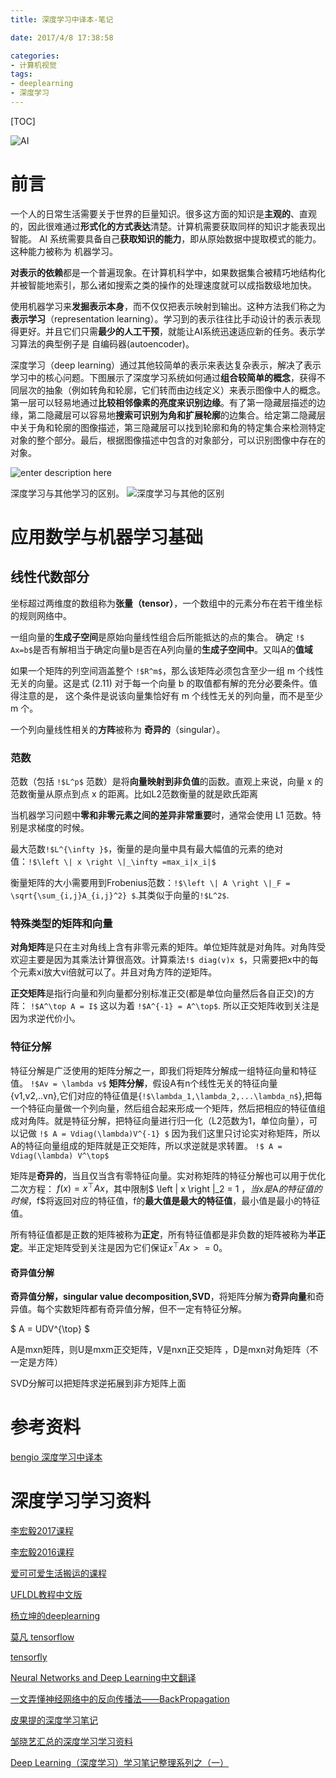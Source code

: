```yaml
---
title: 深度学习中译本-笔记

date: 2017/4/8 17:38:58

categories:
- 计算机视觉
tags:
- deeplearning
- 深度学习
---
```

[TOC]


![AI][1]

<!--more-->

# 前言
一个人的日常生活需要关于世界的巨量知识。很多这方面的知识是**主观的**、直观的，因此很难通过**形式化的方式表达**清楚。计算机需要获取同样的知识才能表现出智能。
AI 系统需要具备自己**获取知识的能力**，即从原始数据中提取模式的能力。这种能力被称为 机器学习。

**对表示的依赖**都是一个普遍现象。在计算机科学中，如果数据集合被精巧地结构化并被智能地索引，那么诸如搜索之类的操作的处理速度就可以成指数级地加快。

使用机器学习来**发掘表示本身**，而不仅仅把表示映射到输出。这种方法我们称之为 **表示学习**（representation learning）。学习到的表示往往比手动设计的表示表现得更好。并且它们只需**最少的人工干预**，就能让AI系统迅速适应新的任务。表示学习算法的典型例子是 自编码器(autoencoder)。

深度学习（deep learning）通过其他较简单的表示来表达复杂表示，解决了表示学习中的核心问题。下图展示了深度学习系统如何通过**组合较简单的概念**，获得不同层次的抽象（例如转角和轮廓，它们转而由边线定义）来表示图像中人的概念。第一层可以轻易地通过**比较相邻像素的亮度来识别边缘**。有了第一隐藏层描述的边缘，第二隐藏层可以容易地**搜索可识别为角和扩展轮廓**的边集合。给定第二隐藏层中关于角和轮廓的图像描述，第三隐藏层可以找到轮廓和角的特定集合来检测特定对象的整个部分。最后，根据图像描述中包含的对象部分，可以识别图像中存在的对象。

![enter description here][2]


深度学习与其他学习的区别。
![深度学习与其他的区别][3]
# 应用数学与机器学习基础

## 线性代数部分
坐标超过两维度的数组称为**张量（tensor）**，一个数组中的元素分布在若干维坐标的规则网络中。


一组向量的**生成子空间**是原始向量线性组合后所能抵达的点的集合。
确定 `!$ Ax=b$`是否有解相当于确定向量b是否在A列向量的**生成子空间中**。又叫A的**值域**

如果一个矩阵的列空间涵盖整个 `!$R^m$`，那么该矩阵必须包含至少一组 m 个线性无关的向量。这是式 (2.11) 对于每一个向量 b 的取值都有解的充分必要条件。值得注意的是，
这个条件是说该向量集恰好有 m 个线性无关的列向量，而不是至少 m 个。

一个列向量线性相关的**方阵**被称为 **奇异的**（singular）。
### 范数
范数（包括 `!$L^p$` 范数）是将**向量映射到非负值**的函数。直观上来说，向量 x 的范数衡量从原点到点 x 的距离。比如L2范数衡量的就是欧氏距离

当机器学习问题中**零和非零元素之间的差异非常重要**时，通常会使用 L1 范数。特别是求梯度的时候。

最大范数`!$L^{\infty }$`，衡量的是向量中具有最大幅值的元素的绝对值：`!$\left \| x \right \|_\infty =max_i|x_i|$`

衡量矩阵的大小需要用到Frobenius范数：`!$\left \| A \right \|_F =  \sqrt{\sum_{i,j}A_{i,j}^2} $`.其类似于向量的`!$L^2$`.

### 特殊类型的矩阵和向量 
**对角矩阵**是只在主对角线上含有非零元素的矩阵。单位矩阵就是对角阵。对角阵受欢迎主要是因为其乘法计算很高效。计算乘法`!$ diag(v)x $`，只需要把x中的每个元素xi放大vi倍就可以了。并且对角方阵的逆矩阵。


**正交矩阵**是指行向量和列向量都分别标准正交(都是单位向量然后各自正交)的方阵：
`!$A^\top A = I$` 这以为着 `!$A^{-1} = A^\top$`.
所以正交矩阵收到关注是因为求逆代价小。

### 特征分解
特征分解是广泛使用的矩阵分解之一，即我们将矩阵分解成一组特征向量和特征值。
`!$Av = \lambda v$`
**矩阵分解**，假设A有n个线性无关的特征向量{v1,v2,..vn},它们对应的特征值是{`!$\lambda_1,\lambda_2,...\lambda_n$`},把每一个特征向量做一个列向量，然后组合起来形成一个矩阵，然后把相应的特征值组成对角阵。就是特征分解，把特征向量进行归一化（L2范数为1，单位向量），可以记做
`!$ A = Vdiag(\lambda)V^{-1} $`
因为我们这里只讨论实对称矩阵，所以A的特征向量组成的矩阵就是正交矩阵，所以求逆就是求转置。
`!$ A = Vdiag(\lambda) V^\top$`

矩阵是**奇异的**，当且仅当含有零特征向量。实对称矩阵的特征分解也可以用于优化二次方程：
$f(x)=x^{\top}A x$，其中限制$ \left \| x \right \|_2 = 1 $，当$x$是$A$的特征值的时候，$f$将返回对应的特征值，f的**最大值是最大的特征值**，最小值是最小的特征值。

所有特征值都是正数的矩阵被称为**正定**，所有特征值都是非负数的矩阵被称为**半正定**。半正定矩阵受到关注是因为它们保证$x^{\top}Ax>=0$。


#### 奇异值分解  

**奇异值分解，singular value decomposition,SVD**，将矩阵分解为**奇异向量**和奇异值。每个实数矩阵都有奇异值分解，但不一定有特征分解。

$ A = UDV^{\top} $

A是mxn矩阵，则U是mxm正交矩阵，V是nxn正交矩阵 ，D是mxn对角矩阵（不一定是方阵）

SVD分解可以把矩阵求逆拓展到非方矩阵上面




# 参考资料
[bengio 深度学习中译本](https://exacity.github.io/deeplearningbook-chinese/0)


# 深度学习学习资料

[李宏毅2017课程](http://speech.ee.ntu.edu.tw/~tlkagk/courses_MLDS17.html)

[李宏毅2016课程](http://speech.ee.ntu.edu.tw/~tlkagk/courses_ML16.html)

[爱可可爱生活搬运的课程](http://space.bilibili.com/23852932/#!/channel/detail?cid=11583)

[UFLDL教程中文版](http://ufldl.stanford.edu/wiki/index.php/UFLDL%E6%95%99%E7%A8%8B)

[杨立坤的deeplearning](https://github.com/exacity/deeplearningbook-chinese)

[莫凡 tensorflow](https://morvanzhou.github.io/tutorials/machine-learning/tensorflow/1-2-install/)

[tensorfly](http://www.tensorfly.cn/home/)

[Neural Networks and Deep Learning中文翻译](https://hit-scir.gitbooks.io/neural-networks-and-deep-learning-zh_cn/content/)

[一文弄懂神经网络中的反向传播法——BackPropagation](http://www.cnblogs.com/charlotte77/p/5629865.html)


[皮果提的深度学习笔记](http://blog.csdn.net/peghoty/article/category/1451403)

[邹晓艺汇总的深度学习学习资料](http://blog.csdn.net/zouxy09/article/details/8782018)

[Deep Learning（深度学习）学习笔记整理系列之（一）](http://blog.csdn.net/zouxy09/article/details/8775360)


  [1]: https://www.github.com/DragonFive/CVBasicOp/raw/master/1491645781301.jpg "1491645781301"
  [2]: https://www.github.com/DragonFive/CVBasicOp/raw/master/1491647505456.jpg "1491647505456"
  [3]: https://www.github.com/DragonFive/CVBasicOp/raw/master/1491648776897.jpg "1491648776897"